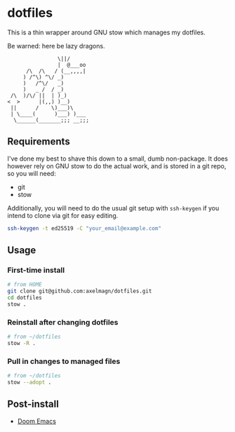 # dotfiles

This is a thin wrapper around GNU stow which manages my dotfiles.

Be warned: here be lazy dragons.

```
                \||/
                |  @___oo
      /\  /\   / (__,,,,|
     ) /^\) ^\/ _)
     )   /^\/   _)
     )   _ /  / _)
 /\  )/\/ ||  | )_)
<  >      |(,,) )__)
 ||      /    \)___)\
 | \____(      )___) )___
  \______(_______;;; __;;;
  ```
  
## Requirements

I've done my best to shave this down to a small, dumb non-package. It does
however rely on GNU stow to do the actual work, and is stored in a git repo, so
you will need:

- git
- stow

Additionally, you will need to do the usual git setup with `ssh-keygen` if you
intend to clone via git for easy editing.

``` bash
ssh-keygen -t ed25519 -C "your_email@example.com"
```
 
## Usage

### First-time install

``` sh
# from HOME
git clone git@github.com:axelmagn/dotfiles.git
cd dotfiles
stow .
```

### Reinstall after changing dotfiles

```sh
# from ~/dotfiles
stow -R .
```


### Pull in changes to managed files

```sh
# from ~/dotfiles
stow --adopt .
```


## Post-install

- [Doom Emacs](https://github.com/doomemacs/doomemacs#install)

